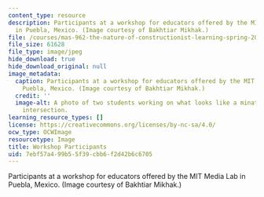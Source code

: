 ```yaml
---
content_type: resource
description: Participants at a workshop for educators offered by the MIT Media Lab
  in Puebla, Mexico. (Image courtesy of Bakhtiar Mikhak.)
file: /courses/mas-962-the-nature-of-constructionist-learning-spring-2003/7ebf57a499b55f39cbb6f2d42b6c6705_mas-962s03.jpg
file_size: 61628
file_type: image/jpeg
hide_download: true
hide_download_original: null
image_metadata:
  caption: Participants at a workshop for educators offered by the MIT Media Lab in
    Puebla, Mexico. (Image courtesy of Bakhtiar Mikhak.)
  credit: ''
  image-alt: A photo of two students working on what looks like a minature four-way
    intersection.
learning_resource_types: []
license: https://creativecommons.org/licenses/by-nc-sa/4.0/
ocw_type: OCWImage
resourcetype: Image
title: Workshop Participants
uid: 7ebf57a4-99b5-5f39-cbb6-f2d42b6c6705
---
```

Participants at a workshop for educators offered by the MIT Media Lab in Puebla, Mexico. (Image courtesy of Bakhtiar Mikhak.)